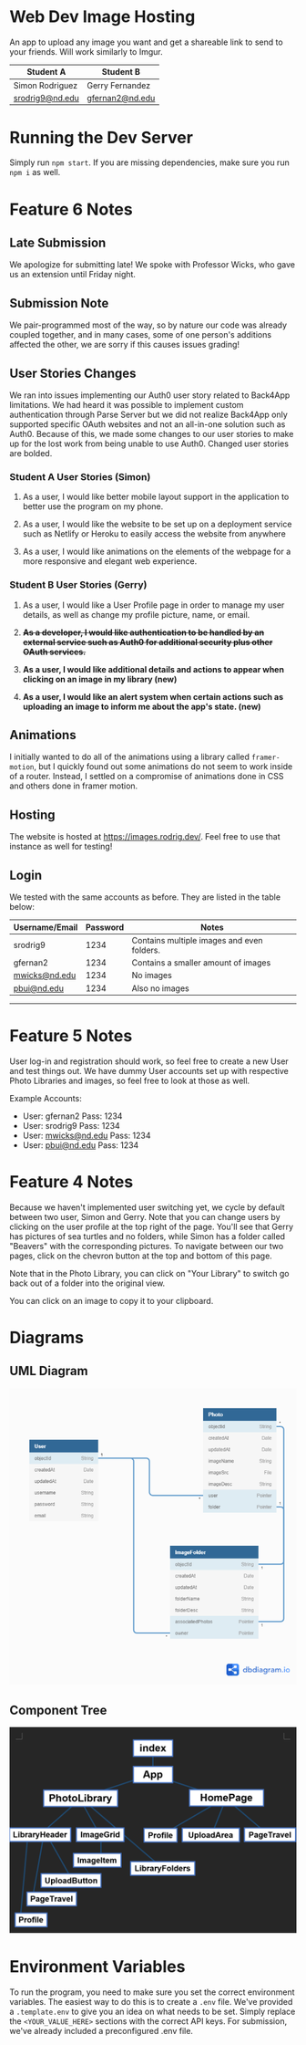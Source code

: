 # Web Dev Image Hosting
An app to upload any image you want and get a shareable link to send to your
friends. Will work similarly to Imgur.

| Student A       | Student B       |
|-----------------|-----------------|
| Simon Rodriguez | Gerry Fernandez |
| srodrig9@nd.edu | gfernan2@nd.edu |


# Running the Dev Server

Simply run `npm start`. If you are missing dependencies, make sure you run
`npm i` as well.

# Feature 6 Notes

## Late Submission
We apologize for submitting late! We spoke with Professor Wicks, who gave us an
extension until Friday night.

## Submission Note
We pair-programmed most of the way, so by nature our code was already coupled
together, and in many cases, some of one person's additions affected the other,
we are sorry if this causes issues grading!

## User Stories Changes
We ran into issues implementing our Auth0 user story related to Back4App
limitations. We had heard it was possible to implement custom authentication
through Parse Server but we did not realize Back4App only supported specific
OAuth websites and not an all-in-one solution such as Auth0. Because of this,
we made some changes to our user stories to make up for the lost work from being
unable to use Auth0. Changed user stories are bolded.

### Student A User Stories (Simon)
1. As a user, I would like better mobile layout support in the application to better use the program on my phone.

2. As a user, I would like the website to be set up on a deployment service such as Netlify or Heroku to easily access the website from anywhere

3. As a user, I would like animations on the elements of the webpage for a more responsive and elegant web experience.
### Student B User Stories (Gerry)
1. As a user, I would like a User Profile page in order to manage my user details, as well as change my profile picture, name, or email.

2. **~~As a developer, I would like authentication to be handled by an external service such as Auth0 for additional security plus other OAuth services.~~**

3. **As a user, I would like additional details and actions to appear when
clicking on an image in my library (new)**

4. **As a user, I would like an alert system when certain actions such as 
uploading an image to inform me about the app's state. (new)**


## Animations
I initially wanted to do all of the animations using a library called
`framer-motion`, but I quickly found out some animations do not seem to work
inside of a router. Instead, I settled on a compromise of animations 
done in CSS and others done in framer motion.


## Hosting
The website is hosted at https://images.rodrig.dev/. Feel free to use that
instance as well for testing!

## Login
We tested with the same accounts as before. They are listed in the table below:

| Username/Email  | Password        | Notes                                     |
|-----------------|-----------------|-------------------------------------------|
| srodrig9        | 1234            | Contains multiple images and even folders.|
| gfernan2        | 1234            | Contains a smaller amount of images       |
| mwicks@nd.edu   | 1234            | No images                                 |
| pbui@nd.edu     | 1234            | Also no images                            |


------------------

# Feature 5 Notes
User log-in and registration should work, so feel free to create a new User and test things out.
We have dummy User accounts set up with respective Photo Libraries and images, so feel free to look at those as well.

Example Accounts:
- User: gfernan2 Pass: 1234
- User: srodrig9 Pass: 1234
- User: mwicks@nd.edu Pass: 1234
- User: pbui@nd.edu Pass: 1234

# Feature 4 Notes
Because we haven't implemented user switching yet, we cycle by default between
two user, Simon and Gerry. Note that you can change users by clicking on the 
user profile at the top right of the page. You'll see that Gerry has pictures of
sea turtles and no folders, while Simon has a folder called "Beavers" with the
corresponding pictures. To navigate between our two pages, click on the chevron
button at the top and bottom of this page. 

Note that in the Photo Library, you can click on "Your Library" to switch go 
back out of a folder into the original view.

You can click on an image to copy it to your clipboard.

# Diagrams

## UML Diagram
![uml](docs/UML_Diagram.png)

## Component Tree
![component-tree](docs/ComponentTreeDiagram.png)

# Environment Variables
To run the program, you need to make sure you set the correct environment
variables. The easiest way to do this is to create a `.env` file. We've
provided a `.template.env` to give you an idea on what needs to be set. Simply
replace the `<YOUR_VALUE_HERE>` sections with the correct API keys. For
submission, we've already included a preconfigured .env file.